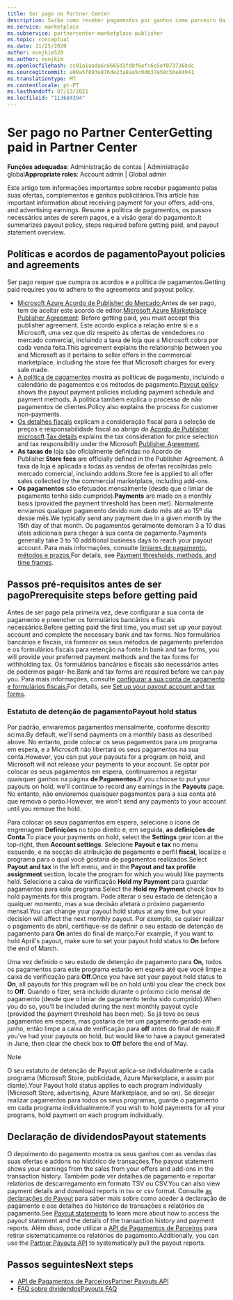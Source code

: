 ```yaml
---
title: Ser pago no Partner Center
description: Saiba como receber pagamentos por ganhos como parceiro da Microsoft, como por exemplo através de ofertas de marketplace comercial, programas de incentivo e o programa Fornecedor de Soluções em Nuvem. Inclui política de pagamento, estatuto de detenção de pagamento e declarações de pagamento.
ms.service: marketplace
ms.subservice: partnercenter-marketplace-publisher
ms.topic: conceptual
ms.date: 11/25/2020
author: eunjkim520
ms.author: eunjkim
ms.openlocfilehash: cc01a1aada6c6665d3fd8f6efc6e5ef873736bdc
ms.sourcegitcommit: a09a5f893e876de23a8aa5c0d637e50c5be84941
ms.translationtype: MT
ms.contentlocale: pt-PT
ms.lasthandoff: 07/13/2021
ms.locfileid: "113684394"
---
```

# <a name="getting-paid-in-partner-center"></a><span data-ttu-id="8029e-104">Ser pago no Partner Center</span><span class="sxs-lookup"><span data-stu-id="8029e-104">Getting paid in Partner Center</span></span>

<span data-ttu-id="8029e-105">**Funções adequadas**: Administração de contas | Administração global</span><span class="sxs-lookup"><span data-stu-id="8029e-105">**Appropriate roles**: Account admin | Global admin</span></span>

<span data-ttu-id="8029e-106">Este artigo tem informações importantes sobre receber pagamento pelas suas ofertas, complementos e ganhos publicitários.</span><span class="sxs-lookup"><span data-stu-id="8029e-106">This article has important information about receiving payment for your offers, add-ons, and advertising earnings.</span></span> <span data-ttu-id="8029e-107">Resume a política de pagamentos, os passos necessários antes de serem pagos, e a visão geral do pagamento.</span><span class="sxs-lookup"><span data-stu-id="8029e-107">It summarizes payout policy, steps required before getting paid, and payout statement overview.</span></span>

## <a name="payout-policies-and-agreements"></a><span data-ttu-id="8029e-108">Políticas e acordos de pagamento</span><span class="sxs-lookup"><span data-stu-id="8029e-108">Payout policies and agreements</span></span>

<span data-ttu-id="8029e-109">Ser pago requer que cumpra os acordos e a política de pagamentos.</span><span class="sxs-lookup"><span data-stu-id="8029e-109">Getting paid requires you to adhere to the agreements and payout policy.</span></span>

- <span data-ttu-id="8029e-110">[Microsoft Azure Acordo de Publisher do Mercado:](/legal/marketplace/msft-publisher-agreement)Antes de ser pago, tem de aceitar este acordo de editor.</span><span class="sxs-lookup"><span data-stu-id="8029e-110">[Microsoft Azure Marketplace Publisher Agreement](/legal/marketplace/msft-publisher-agreement):  Before getting paid, you must accept this publisher agreement.</span></span> <span data-ttu-id="8029e-111">Este acordo explica a relação entre si e a Microsoft, uma vez que diz respeito às ofertas de vendedores no mercado comercial, incluindo a taxa de loja que a Microsoft cobra por cada venda feita.</span><span class="sxs-lookup"><span data-stu-id="8029e-111">This agreement explains the relationship between you and Microsoft as it pertains to seller offers in the commercial marketplace, including the store fee that Microsoft charges for every sale made.</span></span>
- <span data-ttu-id="8029e-112">[A política de pagamentos](payout-policy-details.md) mostra as políticas de pagamento, incluindo o calendário de pagamentos e os métodos de pagamento.</span><span class="sxs-lookup"><span data-stu-id="8029e-112">[Payout policy](payout-policy-details.md) shows the payout payment policies including payment schedule and payment methods.</span></span> <span data-ttu-id="8029e-113">A política também explica o processo de não pagamentos de clientes.</span><span class="sxs-lookup"><span data-stu-id="8029e-113">Policy also explains the process for customer non-payments.</span></span>
- <span data-ttu-id="8029e-114">[Os detalhes fiscais](tax-details-marketplace.md) explicam a consideração fiscal para a seleção de preços e responsabilidade fiscal ao abrigo do [Acordo de Publisher microsoft](/legal/marketplace/msft-publisher-agreement).</span><span class="sxs-lookup"><span data-stu-id="8029e-114">[Tax details](tax-details-marketplace.md) explains the tax consideration for price selection and tax responsibility under the Microsoft [Publisher Agreement](/legal/marketplace/msft-publisher-agreement).</span></span>
- <span data-ttu-id="8029e-115">**As taxas de** loja são oficialmente definidas no Acordo de Publisher.</span><span class="sxs-lookup"><span data-stu-id="8029e-115">**Store fees** are officially defined in the Publisher Agreement.</span></span> <span data-ttu-id="8029e-116">A taxa da loja é aplicada a todas as vendas de ofertas recolhidas pelo mercado comercial, incluindo addons.</span><span class="sxs-lookup"><span data-stu-id="8029e-116">Store fee is applied to all offer sales collected by the commercial marketplace, including add-ons.</span></span>
- <span data-ttu-id="8029e-117">**Os pagamentos** são efetuados mensalmente (desde que o limiar de pagamento tenha sido cumprido).</span><span class="sxs-lookup"><span data-stu-id="8029e-117">**Payments** are made on a monthly basis (provided the payment threshold has been met).</span></span> <span data-ttu-id="8029e-118">Normalmente enviamos qualquer pagamento devido num dado mês até ao 15º dia desse mês.</span><span class="sxs-lookup"><span data-stu-id="8029e-118">We typically send any payment due in a given month by the 15th day of that month.</span></span> <span data-ttu-id="8029e-119">Os pagamentos geralmente demoram 3 a 10 dias úteis adicionais para chegar à sua conta de pagamento.</span><span class="sxs-lookup"><span data-stu-id="8029e-119">Payments generally take 3 to 10 additional business days to reach your payout account.</span></span> <span data-ttu-id="8029e-120">Para mais informações, consulte [limiares de pagamento, métodos e prazos.](payment-thresholds-methods-timeframes.md)</span><span class="sxs-lookup"><span data-stu-id="8029e-120">For details, see [Payment thresholds, methods, and time frames](payment-thresholds-methods-timeframes.md).</span></span>

## <a name="prerequisite-steps-before-getting-paid"></a><span data-ttu-id="8029e-121">Passos pré-requisitos antes de ser pago</span><span class="sxs-lookup"><span data-stu-id="8029e-121">Prerequisite steps before getting paid</span></span>

<span data-ttu-id="8029e-122">Antes de ser pago pela primeira vez, deve configurar a sua conta de pagamento e preencher os formulários bancários e fiscais necessários.</span><span class="sxs-lookup"><span data-stu-id="8029e-122">Before getting paid the first time, you must set up your payout account and complete the necessary bank and tax forms.</span></span> <span data-ttu-id="8029e-123">Nos formulários bancários e fiscais, irá fornecer os seus métodos de pagamento preferidos e os formulários fiscais para retenção na fonte.</span><span class="sxs-lookup"><span data-stu-id="8029e-123">In bank and tax forms, you will provide your preferred payment methods and the tax forms for withholding tax.</span></span> <span data-ttu-id="8029e-124">Os formulários bancários e fiscais são necessários antes de podermos pagar-lhe.</span><span class="sxs-lookup"><span data-stu-id="8029e-124">Bank and tax forms are required before we can pay you.</span></span> <span data-ttu-id="8029e-125">Para mais informações, consulte [configurar a sua conta de pagamento e formulários fiscais.](set-up-your-payout-account.md)</span><span class="sxs-lookup"><span data-stu-id="8029e-125">For details, see [Set up your payout account and tax forms](set-up-your-payout-account.md).</span></span>

### <a name="payout-hold-status"></a><span data-ttu-id="8029e-126">Estatuto de detenção de pagamento</span><span class="sxs-lookup"><span data-stu-id="8029e-126">Payout hold status</span></span>

<span data-ttu-id="8029e-127">Por padrão, enviaremos pagamentos mensalmente, conforme descrito acima.</span><span class="sxs-lookup"><span data-stu-id="8029e-127">By default, we'll send payments on a monthly basis as described above.</span></span> <span data-ttu-id="8029e-128">No entanto, pode colocar os seus pagamentos para um programa em espera, e a Microsoft não libertará os seus pagamentos na sua conta.</span><span class="sxs-lookup"><span data-stu-id="8029e-128">However, you can put your payouts for a program on hold, and Microsoft will not release your payments to your account.</span></span> <span data-ttu-id="8029e-129">Se optar por colocar os seus pagamentos em espera, continuaremos a registar quaisquer ganhos na página **de Pagamentos.**</span><span class="sxs-lookup"><span data-stu-id="8029e-129">If you choose to put your payouts on hold, we'll continue to record any earnings in the **Payouts** page.</span></span> <span data-ttu-id="8029e-130">No entanto, não enviaremos quaisquer pagamentos para a sua conta até que remova o porão.</span><span class="sxs-lookup"><span data-stu-id="8029e-130">However, we won't send any payments to your account until you remove the hold.</span></span>

<span data-ttu-id="8029e-131">Para colocar os seus pagamentos em espera, selecione o ícone de engrenagem **Definições** no topo direito e, em seguida, **as definições de Conta**.</span><span class="sxs-lookup"><span data-stu-id="8029e-131">To place your payments on hold, select the **Settings** gear icon at the top-right, then **Account settings**.</span></span> <span data-ttu-id="8029e-132">Selecione **Payout e tax** no menu esquerdo, e na secção de atribuição de pagamento e perfil **fiscal,** localize o programa para o qual você gostaria de pagamentos realizados.</span><span class="sxs-lookup"><span data-stu-id="8029e-132">Select **Payout and tax** in the left menu, and in the **Payout and tax profile assignment** section, locate the program for which you would like payments held.</span></span> <span data-ttu-id="8029e-133">Selecione a caixa de verificação **Hold my Payment** para guardar pagamentos para este programa.</span><span class="sxs-lookup"><span data-stu-id="8029e-133">Select the **Hold my Payment** check box to hold payments for this program.</span></span> <span data-ttu-id="8029e-134">Pode alterar o seu estado de detenção a qualquer momento, mas a sua decisão afetará o próximo pagamento mensal.</span><span class="sxs-lookup"><span data-stu-id="8029e-134">You can change your payout hold status at any time, but your decision will affect the next monthly payout.</span></span> <span data-ttu-id="8029e-135">Por exemplo, se quiser realizar o pagamento de abril, certifique-se de definir o seu estado de detenção de pagamento para **On** antes do final de março.</span><span class="sxs-lookup"><span data-stu-id="8029e-135">For example, if you want to hold April's payout, make sure to set your payout hold status to **On** before the end of March.</span></span>

<span data-ttu-id="8029e-136">Uma vez definido o seu estado de detenção de pagamento para **On,** todos os pagamentos para este programa estarão em espera até que você limpe a caixa de verificação para **Off**.</span><span class="sxs-lookup"><span data-stu-id="8029e-136">Once you have set your payout hold status to **On**, all payouts for this program will be on hold until you clear the check box to **Off**.</span></span> <span data-ttu-id="8029e-137">Quando o fizer, será incluído durante o próximo ciclo mensal de pagamento (desde que o limiar de pagamento tenha sido cumprido).</span><span class="sxs-lookup"><span data-stu-id="8029e-137">When you do so, you'll be included during the next monthly payout cycle (provided the payment threshold has been met).</span></span> <span data-ttu-id="8029e-138">Se já teve os seus pagamentos em espera, mas gostaria de ter um pagamento gerado em junho, então limpe a caixa de verificação para **off** antes do final de maio.</span><span class="sxs-lookup"><span data-stu-id="8029e-138">If you've had your payouts on hold, but would like to have a payout generated in June, then clear the check box to **Off** before the end of May.</span></span>

>[!Note]
> <span data-ttu-id="8029e-139">O seu estatuto de detenção de Payout aplica-se individualmente a cada programa (Microsoft Store, publicidade, Azure Marketplace, e assim por diante).</span><span class="sxs-lookup"><span data-stu-id="8029e-139">Your Payout hold status applies to each program individually (Microsoft Store, advertising, Azure Marketplace, and so on).</span></span> <span data-ttu-id="8029e-140">Se desejar realizar pagamentos para todos os seus programas, guarde o pagamento em cada programa individualmente.</span><span class="sxs-lookup"><span data-stu-id="8029e-140">If you wish to hold payments for all your programs, hold payment on each program individually.</span></span>

## <a name="payout-statements"></a><span data-ttu-id="8029e-141">Declaração de dividendos</span><span class="sxs-lookup"><span data-stu-id="8029e-141">Payout statements</span></span>

<span data-ttu-id="8029e-142">O depoimento do pagamento mostra os seus ganhos com as vendas das suas ofertas e addons no histórico de transações.</span><span class="sxs-lookup"><span data-stu-id="8029e-142">The payout statement shows your earnings from the sales from your offers and add-ons in the transaction history.</span></span> <span data-ttu-id="8029e-143">Também pode ver detalhes de pagamento e reportar relatórios de descarregamento em formato TSV ou CSV.</span><span class="sxs-lookup"><span data-stu-id="8029e-143">You can also view payment details and download reports in tsv or csv format.</span></span> <span data-ttu-id="8029e-144">Consulte [as declarações do Payout](payout-statement.md) para saber mais sobre como aceder à declaração de pagamento e aos detalhes do histórico de transações e relatórios de pagamento.</span><span class="sxs-lookup"><span data-stu-id="8029e-144">See [Payout statements](payout-statement.md) to learn more about how to access the payout statement and the details of the transaction history and payment reports.</span></span> <span data-ttu-id="8029e-145">Além disso, pode utilizar a [API de Pagamentos de Parceiros](https://apidocs.microsoft.com/services/partnerpayouts) para retirar sistematicamente os relatórios de pagamento.</span><span class="sxs-lookup"><span data-stu-id="8029e-145">Additionally, you can use the [Partner Payouts API](https://apidocs.microsoft.com/services/partnerpayouts) to systematically pull the payout reports.</span></span>

## <a name="next-steps"></a><span data-ttu-id="8029e-146">Passos seguintes</span><span class="sxs-lookup"><span data-stu-id="8029e-146">Next steps</span></span>

- [<span data-ttu-id="8029e-147">API de Pagamentos de Parceiros</span><span class="sxs-lookup"><span data-stu-id="8029e-147">Partner Payouts API</span></span>](https://apidocs.microsoft.com/services/partnerpayouts)
- [<span data-ttu-id="8029e-148">FAQ sobre dividendos</span><span class="sxs-lookup"><span data-stu-id="8029e-148">Payouts FAQ</span></span>](payout-faq.yml)
